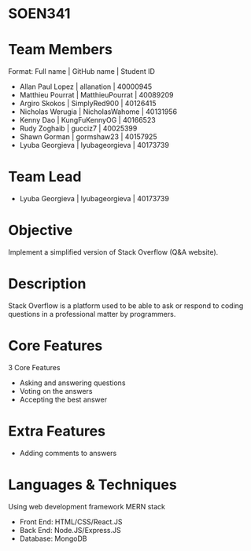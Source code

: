 # SOEN341
# Team Members
Format: Full name | GitHub name | Student ID
* Allan Paul Lopez | allanation | 40000945
* Matthieu Pourrat | MatthieuPourrat | 40089209
* Argiro Skokos | SimplyRed900 | 40126415
* Nicholas Werugia | NicholasWahome | 40131956
* Kenny Dao | KungFuKennyOG | 40166523
* Rudy Zoghaib | gucciz7 | 40025399
* Shawn Gorman | gormshaw23 | 40157925
* Lyuba Georgieva | lyubageorgieva | 40173739
# Team Lead
* Lyuba Georgieva | lyubageorgieva | 40173739
# Objective
Implement a simplified version of Stack Overflow (Q&A website).
# Description
Stack Overflow is a platform used to be able to ask or respond to coding questions in a professional matter by programmers.   
# Core Features
3 Core Features
* Asking and answering questions
* Voting on the answers
* Accepting the best answer
# Extra Features
* Adding comments to answers
# Languages & Techniques
Using web development framework MERN stack
* Front End: HTML/CSS/React.JS
* Back End: Node.JS/Express.JS
* Database: MongoDB
